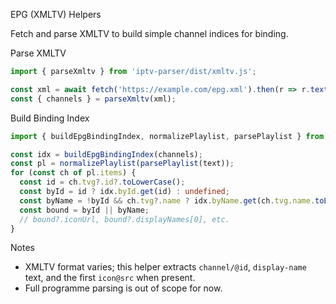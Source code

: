 EPG (XMLTV) Helpers

Fetch and parse XMLTV to build simple channel indices for binding.

Parse XMLTV
```ts
import { parseXmltv } from 'iptv-parser/dist/xmltv.js';

const xml = await fetch('https://example.com/epg.xml').then(r => r.text());
const { channels } = parseXmltv(xml);
```

Build Binding Index
```ts
import { buildEpgBindingIndex, normalizePlaylist, parsePlaylist } from 'iptv-parser';

const idx = buildEpgBindingIndex(channels);
const pl = normalizePlaylist(parsePlaylist(text));
for (const ch of pl.items) {
  const id = ch.tvg?.id?.toLowerCase();
  const byId = id ? idx.byId.get(id) : undefined;
  const byName = !byId && ch.tvg?.name ? idx.byName.get(ch.tvg.name.toLowerCase()) : undefined;
  const bound = byId || byName;
  // bound?.iconUrl, bound?.displayNames[0], etc.
}
```

Notes
- XMLTV format varies; this helper extracts `channel/@id`, `display-name` text, and the first `icon@src` when present.
- Full programme parsing is out of scope for now.
